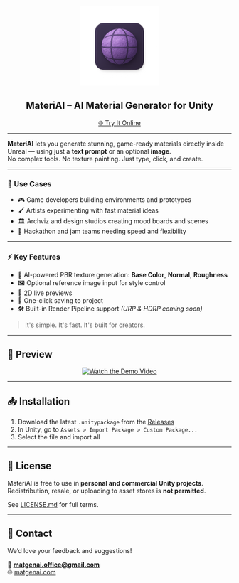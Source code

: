 <p align="center">
  <img src=".github/assets/icon.png" width="180" alt="MateriAI Logo"/>
</p>

<h2 align="center">MateriAI – AI Material Generator for Unity</h2>

<p align="center">
  <a href="https://matgenai.com/">🌐 Try It Online</a>
</p>

---

**MateriAI** lets you generate stunning, game-ready materials directly inside Unreal — using just a **text prompt** or an optional **image**.  
No complex tools. No texture painting. Just type, click, and create.

---

### 🎯 Use Cases
- 🎮 Game developers building environments and prototypes
- 🖌️ Artists experimenting with fast material ideas
- 🏛️ Archviz and design studios creating mood boards and scenes
- 🧪 Hackathon and jam teams needing speed and flexibility

---

### ⚡ Key Features
- 🧠 AI-powered PBR texture generation: **Base Color**, **Normal**, **Roughness**
- 🖼️ Optional reference image input for style control
- 🧱 2D live previews
- 💾 One-click saving to project
- 🛠️ Built-in Render Pipeline support *(URP & HDRP coming soon)*

> It's simple. It's fast. It's built for creators.

---

## 📸 Preview

<p align="center">
  <a href="https://youtu.be/qgY7qUSRQtQ" target="_blank">
    <img src="https://img.youtube.com/vi/qgY7qUSRQtQ/maxresdefault.jpg" width="720" alt="Watch the Demo Video"/>
  </a>
</p>


---

## 📥 Installation

1. Download the latest `.unitypackage` from the [Releases](https://github.com/Olivera2708/MateriAIUnity/releases)
2. In Unity, go to `Assets > Import Package > Custom Package...`
3. Select the file and import all

---

## 📄 License

MateriAI is free to use in **personal and commercial Unity projects**.  
Redistribution, resale, or uploading to asset stores is **not permitted**.

See [LICENSE.md](./LICENSE.md) for full terms.

---

## 💬 Contact

We’d love your feedback and suggestions!

📧 **matgenai.office@gmail.com**  
🌐 [matgenai.com](https://matgenai.com/)
